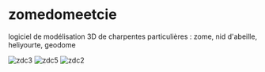 zomedomeetcie
=============

logiciel de modélisation 3D de charpentes particulières : zome, nid d'abeille, heliyourte, geodome

![zdc3](https://github.com/user-attachments/assets/3262f187-c178-4407-9bb4-bb5932336616)
![zdc5](https://github.com/user-attachments/assets/f361f863-accd-4fe9-8332-aa2e72af18dd)
![zdc2](https://github.com/user-attachments/assets/4f69e4de-25d6-4b24-bb90-1598a7866360)
